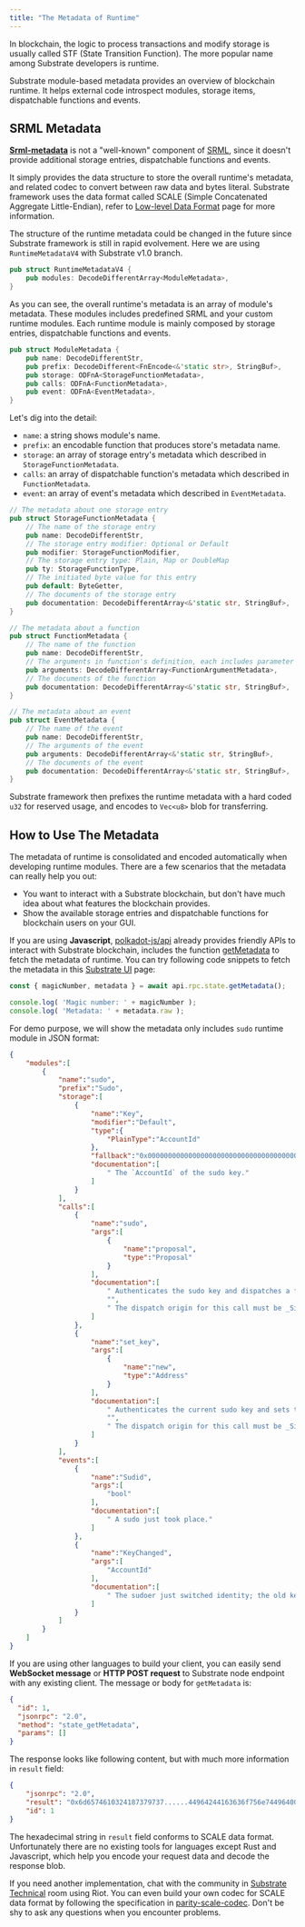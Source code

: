 ```yaml
---
title: "The Metadata of Runtime"
---
```


In blockchain, the logic to process transactions and modify storage is usually called STF (State Transition Function). The more popular name among Substrate developers is runtime. 

Substrate module-based metadata provides an overview of blockchain runtime. It helps external code introspect modules, storage items, dispatchable functions and events.

## SRML Metadata

**[Srml-metadata](https://github.com/paritytech/substrate/tree/master/srml/metadata)** is not a "well-known" component of [SRML](runtime/substrate-runtime-module-library.md), since it doesn't provide additional storage entries, dispatchable functions and events. 

It simply provides the data structure to store the overall runtime's metadata, and related codec to convert between raw data and bytes literal. Substrate framework uses the data format called SCALE (Simple Concatenated Aggregate Little-Endian), refer to [Low-level Data Format](overview/low-level-data-format.md) page for more information. 

The structure of the runtime metadata could be changed in the future since Substrate framework is still in rapid evolvement. Here we are using `RuntimeMetadataV4` with Substrate v1.0 branch.

```rust
pub struct RuntimeMetadataV4 {
    pub modules: DecodeDifferentArray<ModuleMetadata>,
}
```

As you can see, the overall runtime's metadata is an array of module's metadata. These modules includes predefined SRML and your custom runtime modules. Each runtime module is mainly composed by storage entries, dispatchable functions and events.

```rust
pub struct ModuleMetadata {
    pub name: DecodeDifferentStr,
    pub prefix: DecodeDifferent<FnEncode<&'static str>, StringBuf>,
    pub storage: ODFnA<StorageFunctionMetadata>,
    pub calls: ODFnA<FunctionMetadata>,
    pub event: ODFnA<EventMetadata>,
}
```

Let's dig into the detail:
* `name`: a string shows module's name.
* `prefix`: an encodable function that produces store's metadata name.
* `storage`: an array of storage entry's metadata which described in `StorageFunctionMetadata`. 
* `calls`: an array of dispatchable function's metadata which described in `FunctionMetadata`.
* `event`: an array of event's metadata which described in `EventMetadata`.

```rust
// The metadata about one storage entry
pub struct StorageFunctionMetadata {
    // The name of the storage entry
    pub name: DecodeDifferentStr,
    // The storage entry modifier: Optional or Default
    pub modifier: StorageFunctionModifier,
    // The storage entry type: Plain, Map or DoubleMap
    pub ty: StorageFunctionType,
    // The initiated byte value for this entry
    pub default: ByteGetter,
    // The documents of the storage entry
    pub documentation: DecodeDifferentArray<&'static str, StringBuf>,
}

// The metadata about a function
pub struct FunctionMetadata {
    // The name of the function
    pub name: DecodeDifferentStr,
    // The arguments in function's definition, each includes parameter name and type.
    pub arguments: DecodeDifferentArray<FunctionArgumentMetadata>,
    // The documents of the function
    pub documentation: DecodeDifferentArray<&'static str, StringBuf>,
}

// The metadata about an event
pub struct EventMetadata {
    // The name of the event
    pub name: DecodeDifferentStr,
    // The arguments of the event
    pub arguments: DecodeDifferentArray<&'static str, StringBuf>,
    // The documents of the event
    pub documentation: DecodeDifferentArray<&'static str, StringBuf>,
}
```

Substrate framework then prefixes the runtime metadata with a hard coded `u32` for reserved usage, and encodes to `Vec<u8>` blob for transferring.

## How to Use The Metadata

The metadata of runtime is consolidated and encoded automatically when developing runtime modules. There are a few scenarios that the metadata can really help you out:

* You want to interact with a Substrate blockchain, but don't have much idea about what features the blockchain provides.
* Show the available storage entries and dispatchable functions for blockchain users on your GUI.

If you are using **Javascript**,  [polkadot-js/api](https://polkadot.js.org/api/) already provides friendly APIs to interact with Substrate blockchain, includes the function [getMetadata](https://polkadot.js.org/api/METHODS_RPC.html#json-rpc) to fetch the metadata of runtime.
You can try following code snippets to fetch the metadata in this [Substrate UI](https://polkadot.js.org/apps/#/js) page:

```javascript
const { magicNumber, metadata } = await api.rpc.state.getMetadata();

console.log( 'Magic number: ' + magicNumber );
console.log( 'Metadata: ' + metadata.raw );
```

For demo purpose, we will show the metadata only includes `sudo` runtime module in JSON format:

```json
{
    "modules":[
        {
            "name":"sudo",
            "prefix":"Sudo",
            "storage":[
                {
                    "name":"Key",
                    "modifier":"Default",
                    "type":{
                        "PlainType":"AccountId"
                    },
                    "fallback":"0x0000000000000000000000000000000000000000000000000000000000000000",
                    "documentation":[
                        " The `AccountId` of the sudo key."
                    ]
                }
            ],
            "calls":[
                {
                    "name":"sudo",
                    "args":[
                        {
                            "name":"proposal",
                            "type":"Proposal"
                        }
                    ],
                    "documentation":[
                        " Authenticates the sudo key and dispatches a function call with `Root` origin.",
                        "",
                        " The dispatch origin for this call must be _Signed_."
                    ]
                },
                {
                    "name":"set_key",
                    "args":[
                        {
                            "name":"new",
                            "type":"Address"
                        }
                    ],
                    "documentation":[
                        " Authenticates the current sudo key and sets the given AccountId (`new`) as the new sudo key.",
                        "",
                        " The dispatch origin for this call must be _Signed_."
                    ]
                }
            ],
            "events":[
                {
                    "name":"Sudid",
                    "args":[
                        "bool"
                    ],
                    "documentation":[
                        " A sudo just took place."
                    ]
                },
                {
                    "name":"KeyChanged",
                    "args":[
                        "AccountId"
                    ],
                    "documentation":[
                        " The sudoer just switched identity; the old key is supplied."
                    ]
                }
            ]
        }
    ]
}
```

If you are using other languages to build your client, you can easily send **WebSocket message** or **HTTP POST request** to Substrate node endpoint with any existing client. The message or body for `getMetadata` is:

```json
{
  "id": 1,
  "jsonrpc": "2.0",
  "method": "state_getMetadata",
  "params": []
}
```

The response looks like following content, but with much more information in `result` field:

```json
{
    "jsonrpc": "2.0",
    "result": "0x6d6574610324187379737......44964244163636f756e74496400",
    "id": 1
}
```

The hexadecimal string in `result` field conforms to SCALE data format. Unfortunately there are no existing tools for languages except Rust and Javascript, which help you encode your request data and decode the response blob.

If you need another implementation, chat with the community in [Substrate Technical](https://riot.im/app/#/room/#substrate-technical:matrix.org) room using Riot. You can even build your own codec for SCALE data format by following the specification in [parity-scale-codec](https://github.com/paritytech/parity-scale-codec). Don't be shy to ask any questions when you encounter problems.
